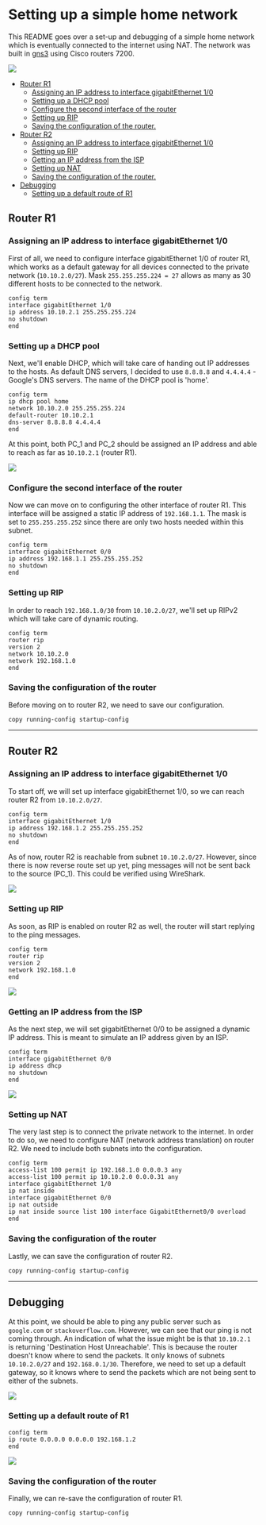 # Setting up a simple home network

This README goes over a set-up and debugging of a simple home network which is eventually connected to the internet using NAT. The network was built in [gns3](https://www.gns3.com/) using Cisco routers 7200.

<img src="img/01.png">

- [Router R1](#router-r1)
  * [Assigning an IP address to interface gigabitEthernet 1/0](#assigning-an-ip-address-to-interface-gigabitethernet-1-0)
  * [Setting up a DHCP pool](#setting-up-a-dhcp-pool)
  * [Configure the second interface of the router](#configure-the-second-interface-of-the-router)
  * [Setting up RIP](#setting-up-rip)
  * [Saving the configuration of the router.](#saving-the-configuration-of-the-router)
- [Router R2](#router-r2)
  * [Assigning an IP address to interface gigabitEthernet 1/0](#assigning-an-ip-address-to-interface-gigabitethernet-1-0-1)
  * [Setting up RIP](#setting-up-rip-1)
  * [Getting an IP address from the ISP](#getting-an-ip-address-from-the-isp)
  * [Setting up NAT](#setting-up-nat)
  * [Saving the configuration of the router.](#saving-the-configuration-of-the-router-1)
- [Debugging](#debugging)
  * [Setting up a default route of R1](#setting-up-a-default-route-of-r1)

## Router R1

### Assigning an IP address to interface gigabitEthernet 1/0

First of all, we need to configure interface gigabitEthernet 1/0 of router R1, which works as a default gateway for all devices connected to the private network (`10.10.2.0/27`). Mask `255.255.255.224 = 27` allows as many as 30 different hosts to be connected to the network.

```
config term
interface gigabitEthernet 1/0
ip address 10.10.2.1 255.255.255.224
no shutdown
end
```

### Setting up a DHCP pool

Next, we'll enable DHCP, which will take care of handing out IP addresses to the hosts. As default DNS servers, I decided to use `8.8.8.8` and `4.4.4.4` - Google's DNS servers. The name of the DHCP pool is 'home'.

```
config term
ip dhcp pool home
network 10.10.2.0 255.255.255.224
default-router 10.10.2.1
dns-server 8.8.8.8 4.4.4.4
end
```

At this point, both PC_1 and PC_2 should be assigned an IP address and able to reach as far as `10.10.2.1` (router R1).

<img src="img/02.gif">

### Configure the second interface of the router

Now we can move on to configuring the other interface of router R1. This interface will be assigned a static IP address of `192.168.1.1`. The mask is set to `255.255.255.252` since there are only two hosts needed within this subnet.

```
config term
interface gigabitEthernet 0/0
ip address 192.168.1.1 255.255.255.252
no shutdown
end
```

### Setting up RIP

In order to reach `192.168.1.0/30` from `10.10.2.0/27`, we'll set up RIPv2 which will take care of dynamic routing.

```
config term
router rip
version 2
network 10.10.2.0
network 192.168.1.0
end
```
### Saving the configuration of the router

Before moving on to router R2, we need to save our configuration.

```
copy running-config startup-config
```

---

## Router R2

### Assigning an IP address to interface gigabitEthernet 1/0

To start off, we will set up interface gigabitEthernet 1/0, so we can reach router R2 from `10.10.2.0/27`.

```
config term
interface gigabitEthernet 1/0
ip address 192.168.1.2 255.255.255.252
no shutdown
end
```

As of now, router R2 is reachable from subnet `10.10.2.0/27`. However, since there is now reverse route set up yet, ping messages will not be sent back to the source (PC_1). This could be verified using WireShark.

<img src="img/03.gif">

### Setting up RIP

As soon, as RIP is enabled on router R2 as well, the router will start replying to the ping messages.

```
config term
router rip
version 2
network 192.168.1.0
end
```

<img src="img/04.gif">

### Getting an IP address from the ISP

As the next step, we will set gigabitEthernet 0/0 to be assigned a dynamic IP address. This is meant to simulate an IP address given by an ISP.

```
config term
interface gigabitEthernet 0/0
ip address dhcp
no shutdown
end
```

<img src="img/05.gif">

### Setting up NAT

The very last step is to connect the private network to the internet. In order to do so, we need to configure NAT (network address translation) on router R2. We need to include both subnets into the configuration.

```
config term
access-list 100 permit ip 192.168.1.0 0.0.0.3 any
access-list 100 permit ip 10.10.2.0 0.0.0.31 any
interface gigabitEthernet 1/0
ip nat inside
interface gigabitEthernet 0/0
ip nat outside
ip nat inside source list 100 interface GigabitEthernet0/0 overload
end
```

### Saving the configuration of the router

Lastly, we can save the configuration of router R2.

```
copy running-config startup-config
```

---

## Debugging

At this point, we should be able to ping any public server such as `google.com` or `stackoverflow.com`. However, we can see that our ping is not coming through. An indication of what the issue might be is that `10.10.2.1` is returning 'Destination Host Unreachable'. This is because the router doesn't know where to send the packets. It only knows of subnets `10.10.2.0/27` and `192.168.0.1/30`. Therefore, we need to set up a default gateway, so it knows where to send the packets which are not being sent to either of the subnets.

<img src="img/06.gif">

### Setting up a default route of R1

```
config term
ip route 0.0.0.0 0.0.0.0 192.168.1.2
end
```

<img src="img/07.gif">

### Saving the configuration of the router

Finally, we can re-save the configuration of router R1.

```
copy running-config startup-config
```